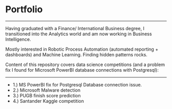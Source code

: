 # Portfolio
*************
Having graduated with a Finance/ International Business degree, I transitioned into the Analytics world and am now working in Business Intelligence.

Mostly interested in Robotic Process Automation (automated reporting + dashboards) and Machine Learning. Finding hidden patterns rocks.

Content of this repository covers data science competitions (and a problem fix I found for Microsoft PowerBI database connections with Postgresql):

*************
+ 1.) MS PowerBI fix for Postgresql Database connection issue.
+ 2.) Microsoft Malware detection
+ 3.) PUGB finish score prediction
+ 4.) Santander Kaggle competition
